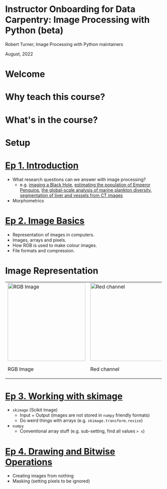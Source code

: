 # Instructor Onboarding for Data Carpentry: Image Processing with Python (beta)
<style>
    .reveal h1 { font-size: 2em; }
    .reveal h2 { font-size: 1.5em; }
</style>

Robert Turner, Image Processing with Python maintainers

August, 2022

# Welcome

# Why teach this course?

# What's in the course?

# Setup

# [Ep 1. Introduction](https://datacarpentry.org/image-processing/01-introduction/index.html)

- What research questions can we answer with image processing?
  - e.g. [imaging a Black Hole](https://iopscience.iop.org/article/10.3847/2041-8213/ab0e85), [estimating the population of Emperor Penguins](https://www.ncbi.nlm.nih.gov/pmc/articles/PMC3325796/), [the global-scale analysis of marine plankton diversity](https://www.cell.com/cell/fulltext/S0092-8674(19)31124-9), [segmentation of liver and vessels from CT images](https://doi.org/10.1016/j.cmpb.2017.12.008)
- Morphometrics

# [Ep 2. Image Basics](https://datacarpentry.org/image-processing/02-image-basics/index.html)

<!--This section warrants more time - people will probably get the Python stuff.-->

- Representation of images in computers.
- Images, arrays and pixels.
- How RGB is used to make colour images.
- File formats and compression.

# Image Representation

<table>
    <tr>
        <td><img src="https://datacarpentry.org/image-processing/fig/checkerboard.png" alt="RGB Image" width="250"><br><p>RGB Image</p></td>
        <td><img src="https://datacarpentry.org/image-processing/fig/checkerboard-red-channel.png" alt="Red channel" width="250"><br><p>Red channel</p></td> 
        <td><img src="https://datacarpentry.org/image-processing/fig/checkerboard-green-channel.png" alt="Green channel" width="250"><br><p>Green channel</p></td> 
        <td><img src="https://datacarpentry.org/image-processing/fig/checkerboard-blue-channel.png" alt="Blue channel" width="250"><br><p>Blue channel</p></td>
    </tr>
</table>

# [Ep 3. Working with skimage](https://datacarpentry.org/image-processing/03-skimage-images/index.html)

- `skimage` (Scikit Image)
  - Input + Output (images are not stored in `numpy` friendly formats)
  - Do weird things with arrays (e.g. `skimage.transform.resize`)
- `numpy`
  - Conventional array stuff (e.g. sub-setting, find all values `> x`)

# [Ep 4. Drawing and Bitwise Operations](https://datacarpentry.org/image-processing/04-drawing/index.html)

- Creating images from nothing
- Masking (setting pixels to be ignored)
